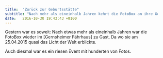 ```yaml
---
title:  "Zurück zur Geburtsstätte"
subtitle: "Nach mehr als eineinhalb Jahren kehrt die FotoBox an ihre Geburtsstätte zurück"
date:   2016-10-30 19:43:43 +0100
---
```

Gestern war es soweit: Nach etwas mehr als eineinhalb Jahren war die FotoBox wieder im [Gernsheimer Fährhaus] zu Gast. Da wo sie am 25.04.2015 quasi das Licht der Welt erblickte.

Auch diesmal war es ein riesen Event mit hunderten von Fotos.